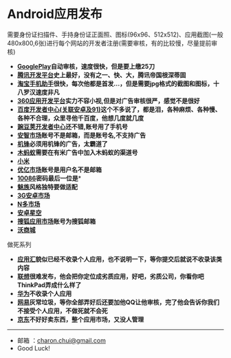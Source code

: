 Android应用发布
===
需要身份证扫描件、手持身份证正面照、图标(96x96、512x512)、应用截图(一般480x800,6张)进行每个网站的开发者注册(需要审核，有的比较慢，尽量提前审核)

- **[GooglePlay](https://play.google.com/apps/publish)自动审核，速度很快，但是要上缴25刀**
- **[腾讯开发平台](http://open.qq.com/?from=tap)史上最好，没有之一、快、大，腾讯帝国根深蒂固**
- **[淘宝手机助手](http://app.taobao.com)很快，每次他都是首发...，但是需要jpg格式的截图和图标，十八罗汉速度非凡**
- **[360应用开发平台](http://open.app.360.cn/)实力不容小视,但是对广告审核很严，感觉不是很好**	
- **[百度开发者中心(关联安卓及91)](http://developer.baidu.com/)这个不多说了，都是泪，各种麻烦、各种慢、各种不合理，众里寻他千百度，他想几度就几度**	  
- **[豌豆荚开发者中心](http://developer.wandoujia.com)还不错,账号用了手机号**	  
- **[安智市场](http://dev.anzhi.com/)账号不是邮箱，而是账号名,不支持广告**
- **[机锋](http://dev.gfan.com/)必须用机锋的广告，太霸道了**		
- **[木蚂蚁](http://dev.mumayi.com/index/)需要在有米广告中加入木蚂蚁的渠道号**
- **[小米](http://developer.xiaomi.com)**
- **[优亿市场](http://dev.eoemarket.com/)账号是用户名不是邮箱**
- **[10086](http://dev.10086.cn/)密码最后一位是***
- **[魅族](http://developer.meizu.com)风格独特要做适配**
- **[3G安卓市场](http://dev.3g.cn/)**
- **[N多市场](http://www.nduoa.com/developer)**
- **[安卓星空](http://dev.liqucn.com/index.php?m=member&c=index&a=login)**
- **[搜狐应用市场](http://admin.app.sohu.com/platform/index)账号为搜狐邮箱**
- **[沃商城](http://dev.wo.com.cn/index.action)**


做死系列
- **[应用汇](http://dev.appchina.com/)貌似已经不收录个人应用，也不说明一下，等你提交后就说不收录该类内容**
- **[联想](http://developer.lenovomm.com)很难发布，他会把你定位成劣质应用，好吧，劣质公司，你看你吧ThinkPad弄成什么样了**
- **[华为](http://developer.huawei.com/)不收录个人应用**
- **[网易](http://m.163.com/android/)灰常垃圾，等你全部弄好后还要加他QQ让他审核，完了他会告诉你我们不接受个人应用，不做死就不会死**
- **[京东](http://play.jd.com/download/)不好好卖东西，整个应用市场，又没人管理**




---

- 邮箱 ：charon.chui@gmail.com  
- Good Luck! 
